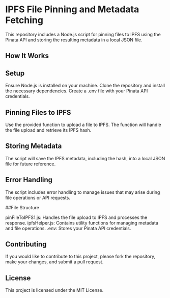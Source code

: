 # IPFS File Pinning and Metadata Fetching

This repository includes a Node.js script for pinning files to IPFS using the Pinata API and storing the resulting metadata in a local JSON file.

## How It Works

## Setup

Ensure Node.js is installed on your machine.
Clone the repository and install the necessary dependencies.
Create a .env file with your Pinata API credentials.

## Pinning Files to IPFS

Use the provided function to upload a file to IPFS.
The function will handle the file upload and retrieve its IPFS hash.

## Storing Metadata

The script will save the IPFS metadata, including the hash, into a local JSON file for future reference.

## Error Handling

The script includes error handling to manage issues that may arise during file operations or API requests.

##File Structure

pinFileToIPFS1.js: Handles the file upload to IPFS and processes the response.
ipfsHelper.js: Contains utility functions for managing metadata and file operations.
.env: Stores your Pinata API credentials.

## Contributing
If you would like to contribute to this project, please fork the repository, make your changes, and submit a pull request.

## License
This project is licensed under the MIT License.
